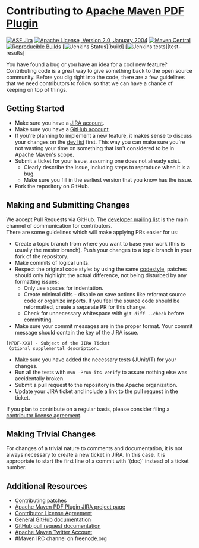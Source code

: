 <!---
 Licensed to the Apache Software Foundation (ASF) under one or more
 contributor license agreements.  See the NOTICE file distributed with
 this work for additional information regarding copyright ownership.
 The ASF licenses this file to You under the Apache License, Version 2.0
 (the "License"); you may not use this file except in compliance with
 the License.  You may obtain a copy of the License at

      http://www.apache.org/licenses/LICENSE-2.0

 Unless required by applicable law or agreed to in writing, software
 distributed under the License is distributed on an "AS IS" BASIS,
 WITHOUT WARRANTIES OR CONDITIONS OF ANY KIND, either express or implied.
 See the License for the specific language governing permissions and
 limitations under the License.
-->
Contributing to [Apache Maven PDF Plugin](https://maven.apache.org/plugins/maven-pdf-plugin/)
======================

[![ASF Jira](https://img.shields.io/endpoint?url=https%3A%2F%2Fmaven.apache.org%2Fbadges%2Fasf_jira-MPDF.json)][jira]
[![Apache License, Version 2.0, January 2004](https://img.shields.io/github/license/apache/maven.svg?label=License)][license]
[![Maven Central](https://img.shields.io/maven-central/v/org.apache.maven.plugins/maven-pdf-plugin.svg?label=Maven%20Central)](https://search.maven.org/artifact/org.apache.maven.plugins/maven-pdf-plugin)
[![Reproducible Builds](https://img.shields.io/endpoint?url=https://raw.githubusercontent.com/jvm-repo-rebuild/reproducible-central/master/content/org/apache/maven/plugins/maven-pdf-plugin/badge.json)](https://github.com/jvm-repo-rebuild/reproducible-central/blob/master/content/org/apache/maven/plugins/maven-pdf-plugin/README.md)
[![Jenkins Status](https://img.shields.io/jenkins/s/https/ci-maven.apache.org/job/Maven/job/maven-box/job/maven-pdf-plugin/job/master.svg?)][build]
[![Jenkins tests](https://img.shields.io/jenkins/t/https/ci-maven.apache.org/job/Maven/job/maven-box/job/maven-pdf-plugin/job/master.svg?)][test-results]


You have found a bug or you have an idea for a cool new feature? Contributing
code is a great way to give something back to the open source community. Before
you dig right into the code, there are a few guidelines that we need
contributors to follow so that we can have a chance of keeping on top of
things.

Getting Started
---------------

+ Make sure you have a [JIRA account](https://issues.apache.org/jira/).
+ Make sure you have a [GitHub account](https://github.com/signup/free).
+ If you're planning to implement a new feature, it makes sense to discuss your changes 
  on the [dev list][ml-list] first. 
  This way you can make sure you're not wasting your time on something that isn't 
  considered to be in Apache Maven's scope.
+ Submit a ticket for your issue, assuming one does not already exist.
  + Clearly describe the issue, including steps to reproduce when it is a bug.
  + Make sure you fill in the earliest version that you know has the issue.
+ Fork the repository on GitHub.

Making and Submitting Changes
--------------

We accept Pull Requests via GitHub. The [developer mailing list][ml-list] is the
main channel of communication for contributors.  
There are some guidelines which will make applying PRs easier for us:
+ Create a topic branch from where you want to base your work (this is usually the master branch).
  Push your changes to a topic branch in your fork of the repository.
+ Make commits of logical units.
+ Respect the original code style: by using the same [codestyle][code-style],
  patches should only highlight the actual difference, not being disturbed by any formatting issues:
  + Only use spaces for indentation.
  + Create minimal diffs - disable on save actions like reformat source code or organize imports. 
    If you feel the source code should be reformatted, create a separate PR for this change.
  + Check for unnecessary whitespace with `git diff --check` before committing.
+ Make sure your commit messages are in the proper format. Your commit message should contain the key of the JIRA issue.
```
[MPDF-XXX] - Subject of the JIRA Ticket
 Optional supplemental description.
```
+ Make sure you have added the necessary tests (JUnit/IT) for your changes.
+ Run all the tests with `mvn -Prun-its verify` to assure nothing else was accidentally broken.
+ Submit a pull request to the repository in the Apache organization.
+ Update your JIRA ticket and include a link to the pull request in the ticket.

If you plan to contribute on a regular basis, please consider filing a [contributor license agreement][cla].

Making Trivial Changes
----------------------

For changes of a trivial nature to comments and documentation, it is not always
necessary to create a new ticket in JIRA.  In this case, it is appropriate to
start the first line of a commit with '(doc)' instead of a ticket number.

Additional Resources
--------------------

+ [Contributing patches](https://maven.apache.org/guides/development/guide-maven-development.html#Creating_and_submitting_a_patch)
+ [Apache Maven PDF Plugin JIRA project page][jira]
+ [Contributor License Agreement][cla]
+ [General GitHub documentation](https://help.github.com/)
+ [GitHub pull request documentation](https://help.github.com/send-pull-requests/)
+ [Apache Maven Twitter Account](https://twitter.com/ASFMavenProject)
+ #Maven IRC channel on freenode.org

[jira]: https://issues.apache.org/jira/projects/MPDF/
[license]: https://www.apache.org/licenses/LICENSE-2.0
[ml-list]: https://maven.apache.org/mailing-lists.html
[code-style]: https://maven.apache.org/developers/conventions/code.html
[cla]: https://www.apache.org/licenses/#clas
[maven-wiki]: https://cwiki.apache.org/confluence/display/MAVEN/Index
[test-results]: https://ci-maven.apache.org/job/Maven/job/maven-box/job/maven-pdf-plugin/job/master/lastCompletedBuild/testReport/
[build]: https://ci-maven.apache.org/job/Maven/job/maven-box/job/maven-pdf-plugin/job/master/
